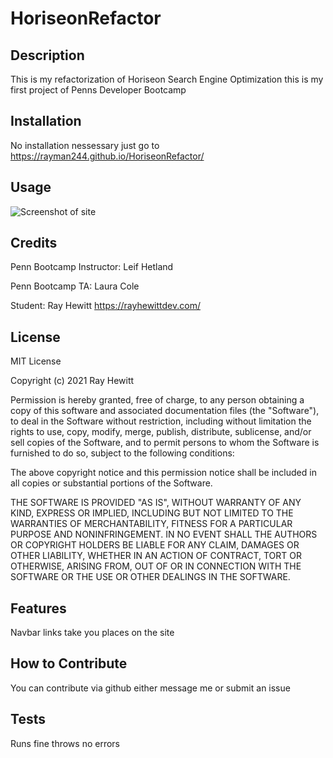 # HoriseonRefactor

## Description

This is my refactorization of Horiseon Search Engine Optimization
this is my first project of Penns Developer Bootcamp

## Installation

No installation nessessary just go to https://rayman244.github.io/HoriseonRefactor/

## Usage

![Screenshot of site ](/Assets/images/fullPic.png)

## Credits

Penn Bootcamp Instructor: Leif Hetland

Penn Bootcamp TA: Laura Cole

Student:
Ray Hewitt
https://rayhewittdev.com/

## License

MIT License

Copyright (c) 2021 Ray Hewitt

Permission is hereby granted, free of charge, to any person obtaining a copy
of this software and associated documentation files (the "Software"), to deal
in the Software without restriction, including without limitation the rights
to use, copy, modify, merge, publish, distribute, sublicense, and/or sell
copies of the Software, and to permit persons to whom the Software is
furnished to do so, subject to the following conditions:

The above copyright notice and this permission notice shall be included in all
copies or substantial portions of the Software.

THE SOFTWARE IS PROVIDED "AS IS", WITHOUT WARRANTY OF ANY KIND, EXPRESS OR
IMPLIED, INCLUDING BUT NOT LIMITED TO THE WARRANTIES OF MERCHANTABILITY,
FITNESS FOR A PARTICULAR PURPOSE AND NONINFRINGEMENT. IN NO EVENT SHALL THE
AUTHORS OR COPYRIGHT HOLDERS BE LIABLE FOR ANY CLAIM, DAMAGES OR OTHER
LIABILITY, WHETHER IN AN ACTION OF CONTRACT, TORT OR OTHERWISE, ARISING FROM,
OUT OF OR IN CONNECTION WITH THE SOFTWARE OR THE USE OR OTHER DEALINGS IN THE
SOFTWARE.

## Features

Navbar links take you places on the site

## How to Contribute

You can contribute via github either message me or submit an issue

## Tests

Runs fine throws no errors
